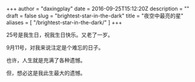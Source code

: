 +++
author = "daxingplay"
date = 2016-09-25T15:12:20Z
description = ""
draft = false
slug = "brightest-star-in-the-dark"
title = "夜空中最亮的星"
aliases = [
    "/brightest-star-in-the-dark/"
]
+++

25号是我生日，祝我生日快乐。又老了一岁。

9月11号，对我来说注定是个难忘的日子。

也许，人生就是充满了各种遗憾。

但，想必这是我此生最大的遗憾。